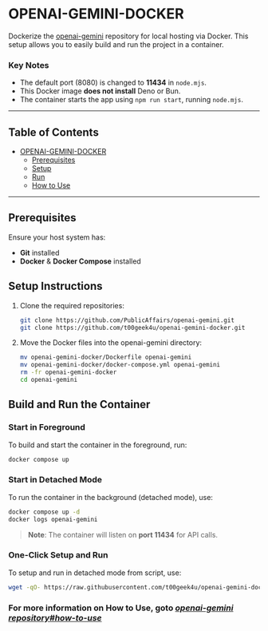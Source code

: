 # OPENAI-GEMINI-DOCKER

Dockerize the [openai-gemini](https://github.com/PublicAffairs/openai-gemini.git) repository for local hosting via Docker. This setup allows you to easily build and run the project in a container.

### Key Notes
- The default port (8080) is changed to **11434** in `node.mjs`.
- This Docker image **does not install** Deno or Bun.
- The container starts the app using `npm run start`, running `node.mjs`.

---

## Table of Contents

- [OPENAI-GEMINI-DOCKER](#openai-gemini-docker)
  - [Prerequisites](#prerequisites)
  - [Setup](#setup-instructions)
  - [Run](#build-and-run-the-container)
  - [How to Use](https://github.com/PublicAffairs/openai-gemini/blob/main/readme.MD#how-to-use)
---

## Prerequisites

Ensure your host system has:
- **Git** installed
- **Docker** & **Docker Compose** installed

## Setup Instructions

1. Clone the required repositories:
   ```sh
   git clone https://github.com/PublicAffairs/openai-gemini.git
   git clone https://github.com/t00geek4u/openai-gemini-docker.git
   ```
2. Move the Docker files into the openai-gemini directory:
   ```sh
   mv openai-gemini-docker/Dockerfile openai-gemini
   mv openai-gemini-docker/docker-compose.yml openai-gemini
   rm -fr openai-gemini-docker
   cd openai-gemini
   ```

## Build and Run the Container

### Start in Foreground
To build and start the container in the foreground, run:
```sh
docker compose up
```

### Start in Detached Mode
To run the container in the background (detached mode), use:
```sh
docker compose up -d
docker logs openai-gemini
```
> **Note**: The container will listen on **port 11434** for API calls.

### One-Click Setup and Run
To setup and run in detached mode from script, use:
```sh
wget -qO- https://raw.githubusercontent.com/t00geek4u/openai-gemini-docker/main/setup_run.sh | bash
```


### For more information on How to Use, goto [_openai-gemini repository#how-to-use_](https://github.com/PublicAffairs/openai-gemini/blob/main/readme.MD#how-to-use)
